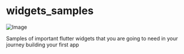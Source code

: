 # widgets_samples
![Image](screen_shots/fe.png)

Samples of important flutter widgets that you are going to need in your journey building your first
app
